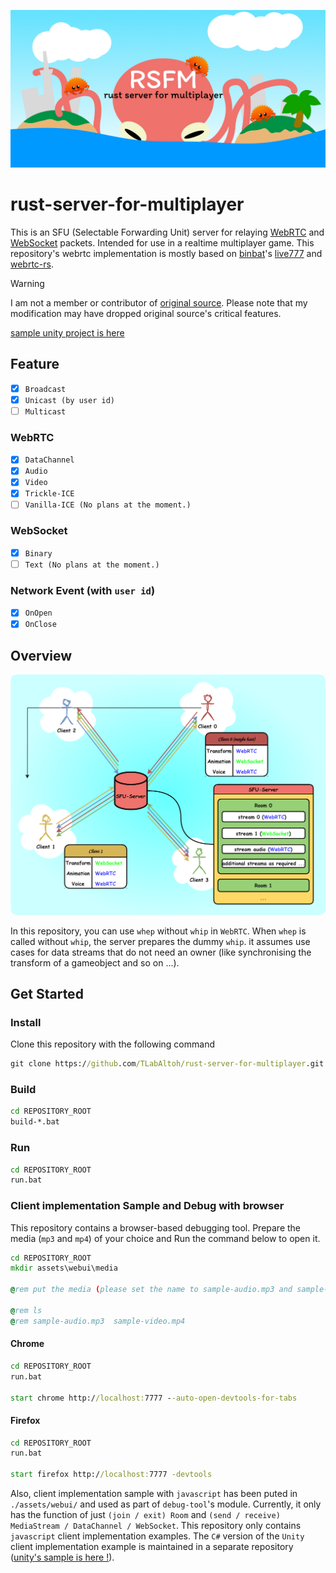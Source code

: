 <img src="media/header.png" width="800"></img>

# rust-server-for-multiplayer
This is an SFU (Selectable Forwarding Unit) server for relaying [WebRTC](https://webrtc.org/?hl=en) and [WebSocket](https://developer.mozilla.org/en-US/docs/Web/API/WebSockets_API) packets. Intended for use in a realtime multiplayer game. This repository's webrtc implementation is mostly based on [binbat](https://github.com/binbat)'s [live777](https://github.com/binbat/live777) and [webrtc-rs](https://github.com/webrtc-rs/webrtc). 

> [!WARNING]  
> I am not a member or contributor of [original source](https://github.com/binbat/live777). Please note that my modification may have dropped original source's critical features. 

[sample unity project is here](https://github.com/TLabAltoh/Unity-SFU-Integration.git)

## Feature
- [x] ```Broadcast```
- [x] ```Unicast (by user id)```
- [ ] ```Multicast```
### WebRTC
- [x] ```DataChannel```
- [x] ```Audio```
- [x] ```Video```
- [x] ```Trickle-ICE```
- [ ] ```Vanilla-ICE (No plans at the moment.)```
### WebSocket
- [x] ```Binary```
- [ ] ```Text (No plans at the moment.)```
### Network Event (with ```user id```)
- [x] ```OnOpen```
- [x] ```OnClose```

## Overview
<img src="media/graph.0.drawio.svg" width="512" style="border-radius:10px"></img>

In this repository, you can use ```whep``` without ```whip``` in ```WebRTC```. When ```whep``` is called without ```whip```, the server prepares the dummy ```whip```. it assumes use cases for data streams that do not need an owner (like synchronising the transform of a gameobject and so on ...).

## Get Started

### Install
Clone this repository with the following command
```bat
git clone https://github.com/TLabAltoh/rust-server-for-multiplayer.git
```

### Build
```bat
cd REPOSITORY_ROOT
build-*.bat
```

### Run

```bat
cd REPOSITORY_ROOT
run.bat
```

### Client implementation Sample and Debug with browser
This repository contains a browser-based debugging tool. Prepare the media (```mp3``` and ```mp4```) of your choice and Run the command below to open it.

```bat
cd REPOSITORY_ROOT
mkdir assets\webui\media

@rem put the media (please set the name to sample-audio.mp3 and sample-video.mp4) of your choice. 

@rem ls
@rem sample-audio.mp3  sample-video.mp4
```

#### Chrome
```bat
cd REPOSITORY_ROOT
run.bat

start chrome http://localhost:7777 --auto-open-devtools-for-tabs
```

#### Firefox
```bat
cd REPOSITORY_ROOT
run.bat

start firefox http://localhost:7777 -devtools
```

Also, client implementation sample with ```javascript``` has been puted in ```./assets/webui/``` and used as part of ```debug-tool```'s module. Currently, it only has the function of just ```(join / exit) Room``` and ```(send / receive) MediaStream / DataChannel / WebSocket```. This repository only contains ```javascript``` client implementation examples. The ```C#``` version of the ```Unity``` client implementation example is maintained in a separate repository ([unity's sample is here !](https://github.com/TLabAltoh/Unity-SFU-Integration.git)).

